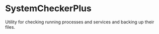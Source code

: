 SystemCheckerPlus
=================

Utility for checking running processes and services and backing up their files.
